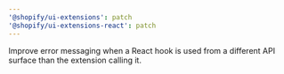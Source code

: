 ```yaml
---
'@shopify/ui-extensions': patch
'@shopify/ui-extensions-react': patch
---
```


Improve error messaging when a React hook is used from a different API surface than the extension calling it.
